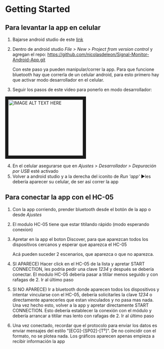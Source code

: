# Getting Started

## Para levantar la app en celular

1. Bajarse android studio de este [link](https://developer.android.com/studio?hl=es-419&gclid=Cj0KCQiAmL-ABhDFARIsAKywVacUNVs1HonwyqzHIZWnzVFka-tQGQ3dp3wMEyI_QOusjKRM4zEMyzgaAoJWEALw_wcB&gclsrc=aw.ds)
2. Dentro de android studio _File > New > Project from version control_ y agregan el repo: https://github.com/nicolasdeleon/Signal-Monitor-Android-App.git

    Con este paso ya pueden manipular/correr la app. Para que funcione bluetooth hay que correrla de un celular android, para esto primero hay que activar modo desarrollador en el celular.

3. Seguir los pasos de este video para ponerlo en modo desarrollador:

<a href="http://www.youtube.com/watch?feature=player_embedded&v=gn4bRTFicZw
" target="_blank"><img src="http://img.youtube.com/vi/gn4bRTFicZw/0.jpg" 
alt="IMAGE ALT TEXT HERE" width="240" height="180" border="10" /></a>

4. En el celular asegurarse que en _Ajustes > Desarrollador > Depuración por USB_ esté activado
5. Volver a android studio y a la derecha del iconito de _Run 'app'_ ▶️les debería aparecer su celular, de ser así correr la app

## Para conectar la app con el HC-05

1. Con la app corriendo, prender bluetooth desde el botón de la app o desde _Ajustes_
2. El modulo HC-05 tiene que estar titilando rápido (modo esperando conexion)
3. Apretar en la app el boton Discover, para que aparezcan todos los dispositivos cercanos y esperar que aparezca el HC-05

    Acá pueden suceder 2 escenarios, que aparezca o que no aparezca.

4. SI APARECE) Hacer click en el HC-05 de la lista y apretar START CONNECTION, les podría pedir una clave _1234_ y después se debería conectar. El modulo HC-05 debería pasar a titilar menos seguido y con rafagas de 2. Ir al último paso
4. SI NO APARECE) Ir a bluetooth donde aparecen todos los dispositivos y intentar vincularse con el HC-05, debería solicitarles la clave _1234_ o directamente aparecerles que estan vinculados y no pasa mas nada. Una vez hecho esto, volver a la app y apretar directamente START CONNECTION. Esto debería establecer la conexión con el módulo y debería arrancar a titilar mas lento con rafagas de 2. Ir al último paso
5. Una vez conectado, recordar que el protocolo para enviar los datos es enviar mensajes del estilo "[ECG]-[SP02]-[T⁰]". De no coincidir con el formato, no se plotea nada. Los gráficos aparecen apenas empieza a recibir información la app